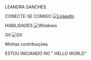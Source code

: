 LEANDRA SANCHES

CONECTE-SE COMIGO
[![LinkedIn](https://img.shields.io/badge/LinkedIn-0077B5?style=for-the-badge&logo=linkedin&logoColor=white)]([https://www.linkedin.com/in/leandra-sanches-silva-779b99ab/)

HABILIDADES
![Windows](https://img.shields.io/badge/Windows-000?style=for-the-badge&logo=windows&logoColor=2CA5E0)



Git	![Git](https://img.shields.io/badge/GIT-E44C30?style=for-the-badge&logo=git&logoColor=white)

Minhas contribuições

ESTOU INICIANDO NO " HELLO WORLD"

